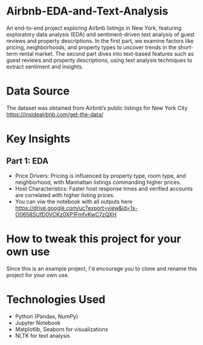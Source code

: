 # Airbnb-EDA-and-Text-Analysis
An end-to-end project exploring Airbnb listings in New York, featuring exploratory data analysis (EDA) and sentiment-driven text analysis of guest reviews and property descriptions.
In the first part, we examine factors like pricing, neighborhoods, and property types to uncover trends in the short-term rental market. The second part dives into text-based features such as guest reviews and property descriptions, using text analysis techniques to extract sentiment and insights.

# Data Source
The dataset was obtained from Airbnb’s public listings for New York City
https://insideairbnb.com/get-the-data/

# Key Insights
## Part 1: EDA
* Price Drivers: Pricing is influenced by property type, room type, and neighborhood, with Manhattan listings commanding higher prices.
* Host Characteristics: Faster host response times and verified accounts are correlated with higher listing prices.
* You can viw the notebook with all outputs here https://drive.google.com/uc?export=view&id=1s-O0658SUfD0VCKz0XP1FmfyKwC7zQXH

# How to tweak this project for your own use
Since this is an example project, I'd encourage you to clone and rename this project for your own use.

# Technologies Used
* Python (Pandas, NumPy)
* Jupyter Notebook
* Matplotlib, Seaborn for visualizations
* NLTK for text analysis
